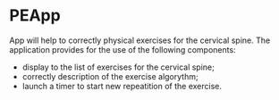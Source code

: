 # PEApp
App will help to correctly physical exercises for the cervical spine.
The application provides for the use of the following components:
* display to the list of exercises for the cervical spine;
* correctly description of the exercise algorythm;
* launch a timer to start new repeatition of the exercise.
